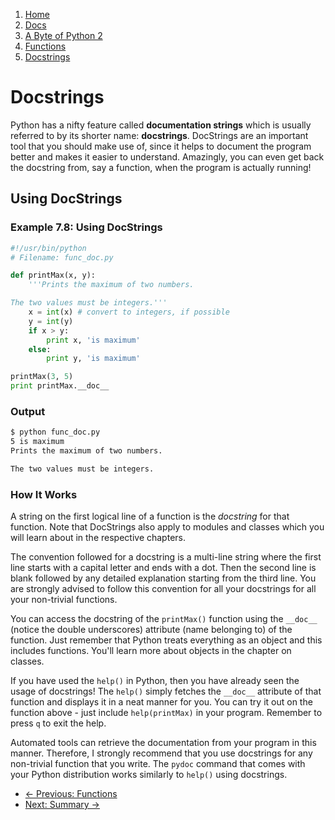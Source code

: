 <!-- -
Title: A Byte of Python 2: Docstrings
Author: Swaroop C H
Editor: Marios Zindilis
First Published: 2003
Last Updated: 2014-02-14
- -->

<ol class='breadcrumb' itemprop='breadcrumb'>
	<li><a href="/">Home</a></li>
	<li><a href="/docs/">Docs</a></li>
	<li><a href="/docs/a-byte-of-python-2/">A Byte of Python 2</a></li>
	<li><a href="/docs/a-byte-of-python-2/functions/">Functions</a></li>
	<li><a href='/docs/a-byte-of-python-2/functions/docstrings.html'>Docstrings</a></li>
</ol>

Docstrings
==========

Python has a nifty feature called **documentation strings** which is 
usually referred to by its shorter name: **docstrings**. DocStrings are 
an important tool that you should make use of, since it helps to 
document the program better and makes it easier to understand. 
Amazingly, you can even get back the docstring from, say a function, 
when the program is actually running!

Using DocStrings
----------------

### Example 7.8: Using DocStrings ###

```python
#!/usr/bin/python
# Filename: func_doc.py

def printMax(x, y):
	'''Prints the maximum of two numbers.

The two values must be integers.'''
	x = int(x) # convert to integers, if possible
	y = int(y)
	if x > y:
		print x, 'is maximum'
	else:
		print y, 'is maximum'

printMax(3, 5)
print printMax.__doc__
```

### Output ###

```bash
$ python func_doc.py
5 is maximum
Prints the maximum of two numbers.

The two values must be integers.
```

### How It Works ###

A string on the first logical line of a function is the *docstring* for 
that function. Note that DocStrings also apply to modules and classes 
which you will learn about in the respective chapters.

The convention followed for a docstring is a multi-line string where the 
first line starts with a capital letter and ends with a dot. Then the 
second line is blank followed by any detailed explanation starting from 
the third line. You are strongly advised to follow this convention for 
all your docstrings for all your non-trivial functions.

You can access the docstring of the `printMax()` function using the 
`__doc__` (notice the double underscores) attribute (name belonging to) 
of the function. Just remember that Python treats everything as an 
object and this includes functions. You'll learn more about objects in 
the chapter on classes.

If you have used the `help()` in Python, then you have already seen 
the usage of docstrings! The `help()` simply fetches the `__doc__` 
attribute of that function and displays it in a neat manner for you. 
You can try it out on the function above - just include `help(printMax)` 
in your program. Remember to press `q` to exit the help.

Automated tools can retrieve the documentation from your program in this 
manner. Therefore, I strongly recommend that you use docstrings for any 
non-trivial function that you write. The `pydoc` command that comes with 
your Python distribution works similarly to `help()` using docstrings.

<ul class='pager'>
	<li class='previous'><a href='/docs/a-byte-of-python-2/functions.html'>&larr; Previous: Functions</a></li>
	<li class='next'><a href='/docs/a-byte-of-python-2/functions/summary.html'>Next: Summary &rarr;</a></li>
</ul>
